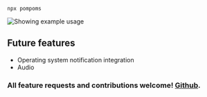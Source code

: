 ```
npx pompoms
```

![Showing example usage](https://github.com/jacksbrand/pompoms/blob/main/img/example.png?raw=true)

## Future features

- Operating system notification integration
- Audio

### All feature requests and contributions welcome! [Github](https://github.com/jacksbrand/pompoms).
